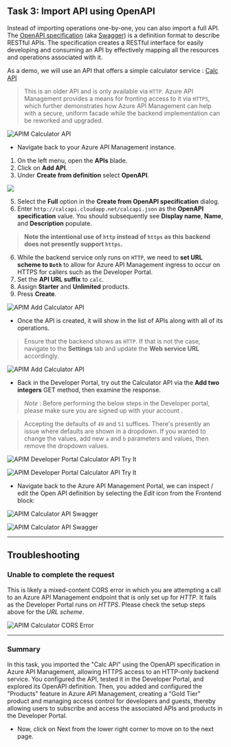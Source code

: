 ## Task 3: Import API using OpenAPI

Instead of importing operations one-by-one, you can also import a full API. The [OpenAPI specification](https://www.openapis.org/) (aka [Swagger](https://swagger.io)) is a definition format to describe RESTful APIs. The specification creates a RESTful interface for easily developing and consuming an API by effectively mapping all the resources and operations associated with it.

As a demo, we will use an API that offers a simple calculator service : [Calc API](http://calcapi.cloudapp.net)

> This is an older API and is only available via `HTTP`. Azure API Management provides a means for fronting access to it via `HTTPS`, which further demonstrates how Azure API Management can help with a secure, uniform facade while the backend implementation can be reworked and upgraded.

![APIM Calculator API](media2/01.png)

- Navigate back to your Azure API Management instance.
1) On the left menu, open the **APIs** blade.  
2) Click on **Add API**.  
3) Under **Create from definition** select **OpenAPI**.

![](media/b.png)
   
5) Select the **Full** option in the **Create from OpenAPI specification** dialog.  
6) Enter `http://calcapi.cloudapp.net/calcapi.json` as the **OpenAPI specification** value. You should subsequently see **Display name**, **Name**, and **Description** populate.  

> **Note the intentional use of `http` instead of `https` as this backend does not presently support `https`.**  

6) While the backend service only runs on `HTTP`, we need to **set URL scheme to `Both`** to allow for Azure API Management ingress to occur on HTTPS for callers such as the Developer Portal.  
7) Set the **API URL suffix** to `calc`.  
8) Assign **Starter** and **Unlimited** products.  
9) Press **Create**.  

![APIM Add Calculator API](media2/02.png)

- Once the API is created, it will show in the list of APIs along with all of its operations.

> Ensure that the backend shows as `HTTP`. If that is not the case, navigate to the **Settings** tab and update the **Web service URL** accordingly.

  ![APIM Add Calculator API](media2/03.png)

- Back in the Developer Portal, try out the Calculator API via the **Add two integers** GET method, then examine the response.  

 >*Note* : Before performing the below steps in the Developer portal, please make sure you are signed up with your account .

> Accepting the defaults of `49` and `51` suffices. There's presently an issue where defaults are shown in a dropdown. If you wanted to change the values, add new `a` and `b` parameters and values, then remove the dropdown values.

![APIM Developer Portal Calculator API Try It](media2/04.png)

![APIM Developer Portal Calculator API Try It](media2/05.png)

- Navigate back to the Azure API Management Portal, we can inspect / edit the Open API definition by selecting the *Edit* icon from the Frontend block:

![APIM Calculator API Swagger](media2/06.png)

![APIM Calculator API Swagger](media2/07.png)

---

## Troubleshooting

### Unable to complete the request

This is likely a mixed-content CORS error in which you are attempting a call to an Azure API Management endpoint that is only set up for *HTTP*. It fails as the Developer Portal runs on *HTTPS*. Please check the setup steps above for the _URL scheme_.

![APIM Calculator CORS Error](../../assets/images/apim-calc-cors-error.png)

---
### Summary
In this task, you imported the "Calc API" using the OpenAPI specification in Azure API Management, allowing HTTPS access to an HTTP-only backend service. You configured the API, tested it in the Developer Portal, and explored its OpenAPI definition.
Then, you added and configured the "Products" feature in Azure API Management, creating a "Gold Tier" product and managing access control for developers and guests, thereby allowing users to subscribe and access the associated APIs and products in the Developer Portal.
- Now, click on Next from the lower right corner to move on to the next page.
